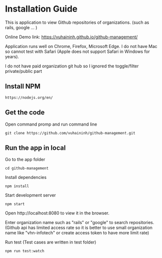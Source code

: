 # Installation Guide
This is application to view Github repositories of organizations. (such as rails, google ... )

Online Demo link: https://vuhaininh.github.io/github-management/

Application runs well on Chrome, Firefox, Microsoft Edge. I do not have Mac so cannot test with Safari (Apple does not support Safari in Windows for years).

I do not have paid organization git hub so I ignored the toggle/filter private/public part

## Install NPM
```
https://nodejs.org/en/
```

## Get the code
Open command promp and run command line
```
git clone https://github.com/vuhaininh/github-management.git

```
## Run the app in local
Go to the app folder
```
cd github-management

```
Install dependencies
```
npm install

```
Start development server
```
npm start

```
 Open http://localhost:8080 to view it in the browser.

 Enter organization name such as "rails" or "google" to search repositories.
 (Github api has limited access rate so it is better to use small organization name like "vhn-infotech" or create access token to have more limit rate)

 Run test
 (Test cases are written in test folder)
 ```
 npm run test:watch
 ```
